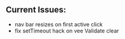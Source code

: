 ## Current Issues:

* nav bar resizes on first active click
* fix setTimeout hack on vee Validate clear
